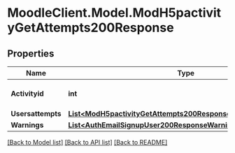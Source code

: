 # MoodleClient.Model.ModH5pactivityGetAttempts200Response

## Properties

Name | Type | Description | Notes
------------ | ------------- | ------------- | -------------
**Activityid** | **int** | Activity course module ID | [default to null]
**Usersattempts** | [**List&lt;ModH5pactivityGetAttempts200ResponseUsersattemptsInner&gt;**](ModH5pactivityGetAttempts200ResponseUsersattemptsInner.md) |  | 
**Warnings** | [**List&lt;AuthEmailSignupUser200ResponseWarningsInner&gt;**](AuthEmailSignupUser200ResponseWarningsInner.md) |  | [optional] 

[[Back to Model list]](../README.md#documentation-for-models) [[Back to API list]](../README.md#documentation-for-api-endpoints) [[Back to README]](../README.md)

